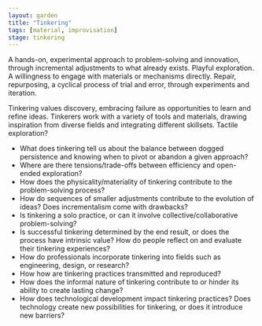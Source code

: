 ```yaml
---  
layout: garden
title: "Tinkering"
tags: [material, improvisation]
stage: tinkering
---
```


A hands-on, experimental approach to problem-solving and innovation, through incremental adjustments to what already exists. Playful exploration. A willingness to engage with materials or mechanisms directly. Repair, repurposing, a cyclical process of trial and error, through experiments and iteration.

Tinkering values discovery, embracing failure as opportunities to learn and refine ideas. Tinkerers work with a variety of tools and materials, drawing inspiration from diverse fields and integrating different skillsets. Tactile exploration?

- What does tinkering tell us about the balance between dogged persistence and knowing when to pivot or abandon a given approach?
- Where are there tensions/trade-offs between efficiency and open-ended exploration?
- How does the physicality/materiality of tinkering contribute to the problem-solving process?
- How do sequences of smaller adjustments contribute to the evolution of ideas? Does incrementalism come with drawbacks?
- Is tinkering a solo practice, or can it involve collective/collaborative problem-solving?
- Is successful tinkering determined by the end result, or does the process have intrinsic value? How do people reflect on and evaluate their tinkering experiences?
- How do professionals incorporate tinkering into fields such as engineering, design, or research?
- How how are tinkering practices transmitted and reproduced?
- How does the informal nature of tinkering contribute to or hinder its ability to create lasting change?
- How does technological development impact tinkering practices? Does technology create new possibilities for tinkering, or does it introduce new barriers?
